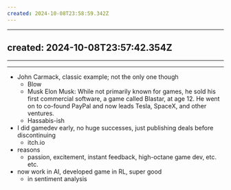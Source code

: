 ```yaml
---
created: 2024-10-08T23:58:59.342Z
---
```

---
created: 2024-10-08T23:57:42.354Z
---
---
---

- John Carmack, classic example; not the only one though
	- Blow
	- Musk Elon Musk: While not primarily known for games, he sold his first commercial software, a game called Blastar, at age 12. He went on to co-found PayPal and now leads Tesla, SpaceX, and other ventures.
	- Hassabis-ish
- I did gamedev early, no huge successes, just publishing deals before discontinuing
	- itch.io
- reasons
	- passion, excitement, instant feedback, high-octane game dev, etc. etc.
- now work in AI, developed game in RL, super good
	- in sentiment analysis